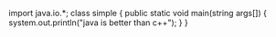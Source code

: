 import java.io.*;
class simple
{
public static void main(string args[])
{
system.out.println("java is better than c++");
}
}
